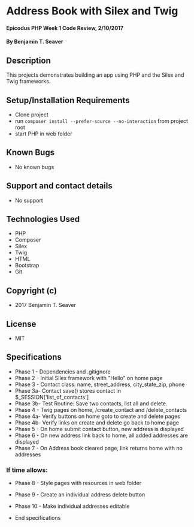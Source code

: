 # Address Book with Silex and Twig

#### Epicodus PHP Week 1 Code Review, 2/10/2017

#### By Benjamin T. Seaver

## Description

This projects demonstrates building an app using PHP and the Silex and Twig frameworks.

## Setup/Installation Requirements
* Clone project
* run `composer install --prefer-source --no-interaction` from project root
* start PHP in web folder

## Known Bugs
* No known bugs

## Support and contact details
* No support

## Technologies Used
* PHP
* Composer
* Silex
* Twig
* HTML
* Bootstrap
* Git

## Copyright (c)
* 2017 Benjamin T. Seaver

## License
* MIT

## Specifications
* Phase 1 - Dependencies and .gitignore
* Phase 2 - Initial Silex framework with "Hello" on home page
* Phase 3 - Contact class: name, street_address, city_state_zip, phone
* Phase 3a- Contact save() stores contact in $_SESSION['list_of_contacts']
* Phase 3b- Test Routine: Save two contacts, list all and delete.
* Phase 4 - Twig pages on home, /create_contact and /delete_contacts
* Phase 4a- Verify buttons on home goto to create and delete pages
* Phase 4b- Verify links on create and delete go back to home page
* Phase 5 - On home submit contact button, new address is displayed
* Phase 6 - On new address link back to home, all added addresses are displayed
* Phase 7 - On Address book cleared page, link returns home with no addresses

### If time allows:

* Phase 8 - Style pages with resources in web folder
* Phase 9 - Create an individual address delete button
* Phase 10 - Make individual addresses editable

* End specifications
